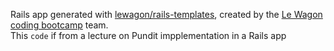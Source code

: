 Rails app generated with [lewagon/rails-templates](https://github.com/lewagon/rails-templates), created by the [Le Wagon coding bootcamp](https://www.lewagon.com) team.\
This `code` if from a lecture on Pundit impplementation in a Rails app
